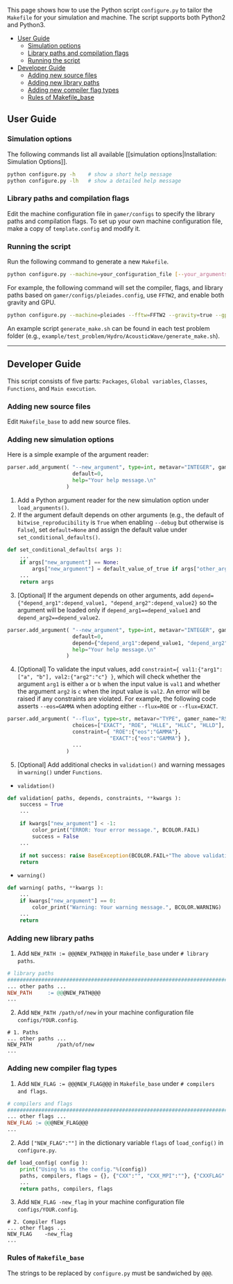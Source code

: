 This page shows how to use the Python script `configure.py` to tailor the `Makefile`
for your simulation and machine. The script supports both Python2 and Python3.
- [User Guide](#user-guide)
  - [Simulation options](#simulation-options)
  - [Library paths and compilation flags](#library-paths-and-compilation-flags)
  - [Running the script](#running-the-script)
- [Developer Guide](#developer-guide)
  - [Adding new source files](#adding-new-source-files)
  - [Adding new library paths](#adding-new-library-paths)
  - [Adding new compiler flag types](#adding-new-compiler-flag-types)
  - [Rules of Makefile_base](#rules-of-makefile_base)

## User Guide
### Simulation options
The following commands list all available [[simulation options|Installation: Simulation Options]].
```bash
python configure.py -h    # show a short help message
python configure.py -lh   # show a detailed help message

```

### Library paths and compilation flags
Edit the machine configuration file in `gamer/configs` to specify the library paths and compilation flags.
To set up your own machine configuration file, make a copy of `template.config` and modify it.

### Running the script
Run the following command to generate a new `Makefile`.
```bash
python configure.py --machine=your_configuration_file [--your_arguments]
```

For example, the following command will set the compiler, flags, and library paths
based on `gamer/configs/pleiades.config`, use `FFTW2`, and enable both gravity and GPU.

``` bash
python configure.py --machine=pleiades --fftw=FFTW2 --gravity=true --gpu=true
```

An example script `generate_make.sh` can be found in each test problem folder
(e.g., `example/test_problem/Hydro/AcousticWave/generate_make.sh`).

***

## Developer Guide
This script consists of five parts: `Packages`, `Global variables`, `Classes`, `Functions`, and `Main execution`.

### Adding new source files
Edit `Makefile_base` to add new source files.

### Adding new simulation options
Here is a simple example of the argument reader:
```python
parser.add_argument( "--new_argument", type=int, metavar="INTEGER", gamer_name="NAME_IN_GAMER",
                     default=0,
                     help="Your help message.\n"
                   )
```
1. Add a Python argument reader for the new simulation option under `load_arguments()`.
2. If the argument default depends on other arguments
(e.g., the default of `bitwise_reproducibility` is `True` when enabling `--debug` but otherwise is `False`),
set `default=None` and assign the default value under `set_conditional_defaults()`.
```python
def set_conditional_defaults( args ):
    ...
    if args["new_argument"] == None:
        args["new_argument"] = default_value_of_true if args["other_argument"] else default_value_of_false
    ...
    return args
```

3. [Optional] If the argument depends on other arguments, add `depend={"depend_arg1":depend_value1, "depend_arg2":depend_value2}` so the argument will be loaded only if
`depend_arg1==depend_value1` and `depend_arg2==depend_value2`.
```python
parser.add_argument( "--new_argument", type=int, metavar="INTEGER", gamer_name="NEW_SIMUALTION_OPTION",
                     default=0,
                     depend={"depend_arg1":depend_value1, "depend_arg2":depend_value2},
                     help="Your help message.\n"
                   )
```

4. [Optional] To validate the input values, add `constraint={ val1:{"arg1":["a", "b"], val2:{"arg2":"c"} }`,
which will check whether the argument `arg1` is either `a` or `b` when the input value is `val1`
and whether the argument `arg2` is `c` when the input value is `val2`.
An error will be raised if any constraints are violated. For example, the following code
asserts `--eos=GAMMA` when adopting either `--flux=ROE` or `--flux=EXACT`.
```python
parser.add_argument( "--flux", type=str, metavar="TYPE", gamer_name="RSOLVER",
                     choices=["EXACT", "ROE", "HLLE", "HLLC", "HLLD"],
                     constraint={ "ROE":{"eos":"GAMMA"},
                                 "EXACT":{"eos":"GAMMA"} },
                     ...
                   )
```

5. [Optional] Add additional checks in `validation()` and warning messages in `warning()` under `Functions`.
* `validation()`
```python
def validation( paths, depends, constraints, **kwargs ):
    success = True
    ...

    if kwargs["new_argument"] < -1:
        color_print("ERROR: Your error message.", BCOLOR.FAIL)
        success = False
    ...

    if not success: raise BaseException(BCOLOR.FAIL+"The above validation failed."+BCOLOR.ENDC)
    return
```
* `warning()`
```python
def warning( paths, **kwargs ):
    ...
    if kwargs["new_argument"] == 0:
        color_print("Warning: Your warning message.", BCOLOR.WARNING)
    ...
    return
```


### Adding new library paths
1. Add `NEW_PATH := @@@NEW_PATH@@@` in `Makefile_base` under `# library paths`.
```makefile
# library paths
#######################################################################################################
... other paths ...
NEW_PATH     := @@@NEW_PATH@@@
...
```
2. Add `NEW_PATH /path/of/new` in your machine configuration file `configs/YOUR.config`.
```
# 1. Paths
... other paths ...
NEW_PATH        /path/of/new
...
```

### Adding new compiler flag types
1. Add `NEW_FLAG := @@@NEW_FLAG@@@` in `Makefile_base` under `# compilers and flags`.
```makefile
# compilers and flags
#######################################################################################################
... other flags ...
NEW_FLAG := @@@NEW_FLAG@@@
...
```

2. Add `["NEW_FLAG":""]` in the dictionary variable `flags` of `load_config()` in `configure.py`.
```python
def load_config( config ):
    print("Using %s as the config."%(config))
    paths, compilers, flags = {}, {"CXX":"", "CXX_MPI":""}, {"CXXFLAG":"", "OPENMPFLAG":"", "LIBFLAG":"", "CUDAFLAG":"", "NEW_FLAG":""}
    ...
    return paths, compilers, flags
```

3. Add `NEW_FLAG -new_flag` in your machine configuration file `configs/YOUR.config`.
```
# 2. Compiler flags
... other flags ...
NEW_FLAG    -new_flag
...
```

### Rules of `Makefile_base`
The strings to be replaced by `configure.py` must be sandwiched by `@@@`.